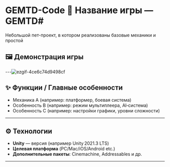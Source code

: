 # GEMTD-Code 🚀 Название игры — GEMTD#

Небольшой пет-проект, в котором реализованы базовые механики и простой 


## 🖼 Демонстрация игры
---![ezgif-4ce6c74d9498cf](https://github.com/user-attachments/assets/b6ea78ed-458f-42f6-97bc-31c69f145b95)


## ✨ Функции / Главные особенности
- Механика A (например: платформер, боевая система)
- Особенность B (например: режим мультиплеера, AI‑система)
- Особенность C (например: настройки графики, уровни сложности)

---

## ⚙️ Технологии
- **Unity** — версия (например Unity 2021.3 LTS)
- **Целевая платформа** (PC/Mac/iOS/Android etc.)
- **Дополнительные пакеты**: Cinemachine, Addressables и др.


---
